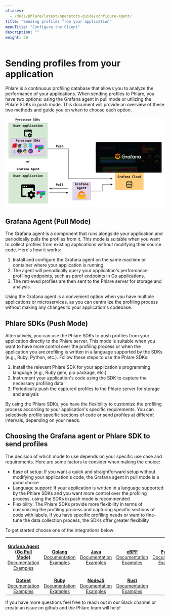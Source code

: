 ```yaml
---
aliases:
  - /docs/phlare/latest/operators-guide/configure-agent/
title: "Sending profiles from your application"
menuTitle: "Configure the Client"
description: ""
weight: 30
---
```


# Sending profiles from your application

Phlare is a continuous profiling database that allows you to analyze the performance of your applications. When sending profiles to Phlare, you have two options: using the Grafana agent in pull mode or utilizing the Phlare SDKs in push mode. This document will provide an overview of these two methods and guide you on when to choose each option.

![Phlare agent server diagram](agent-server-diagram.png)

## Grafana Agent (Pull Mode)

The Grafana agent is a component that runs alongside your application and periodically pulls the profiles from it. This mode is suitable when you want to collect profiles from existing applications without modifying their source code. Here's how it works:

1. Install and configure the Grafana agent on the same machine or container where your application is running.
2. The agent will periodically query your application's performance profiling endpoints, such as pprof endpoints in Go applications.
3. The retrieved profiles are then sent to the Phlare server for storage and analysis.

Using the Grafana agent is a convenient option when you have multiple applications or microservices, as you can centralize the profiling process without making any changes to your application's codebase.

## Phlare SDKs (Push Mode)

Alternatively, you can use the Phlare SDKs to push profiles from your application directly to the Phlare server. This mode is suitable when you want to have more control over the profiling process or when the application you are profiling is written in a language supported by the SDKs (e.g., Ruby, Python, etc.). Follow these steps to use the Phlare SDKs:

1. Install the relevant Phlare SDK for your application's programming language (e.g., Ruby gem, pip package, etc.)
2. Instrument your application's code using the SDK to capture the necessary profiling data
3. Periodically push the captured profiles to the Phlare server for storage and analysis

By using the Phlare SDKs, you have the flexibility to customize the profiling process according to your application's specific requirements. You can selectively profile specific sections of code or send profiles at different intervals, depending on your needs.

## Choosing the Grafana agent or Phlare SDK to send profiles

The decision of which mode to use depends on your specific use case and requirements. Here are some factors to consider when making the choice:

- Ease of setup: If you want a quick and straightforward setup without modifying your application's code, the Grafana agent in pull mode is a good choice
- Language support: If your application is written in a language supported by the Phlare SDKs and you want more control over the profiling process, using the SDKs in push mode is recommended
- Flexibility: The Phlare SDKs provide more flexibility in terms of customizing the profiling process and capturing specific sections of code with labels. If you have specific profiling needs or want to fine-tune the data collection process, the SDKs offer greater flexibility

To get started choose one of the integrations below:
<table>
   <tr>
      <td align="center"><a href="https://grafana.com/docs/phlare/latest/configure-client/grafana-agent/"><img src="https://github.com/grafana/phlare/assets/23323466/1d81f842-5fa0-415d-8d77-aff175a6266f" width="100px;" alt=""/><br />
        <b>Grafana Agent<br />(Go Pull Mode)</b></a><br />
          <a href="https://grafana.com/docs/phlare/latest/configure-client/grafana-agent/" title="Documentation">Documentation</a><br />
          <a href="https://github.com/grafana/pyroscope/tree/main/examples/php" title="examples">Examples</a>
      </td>
      <td align="center"><a href="https://grafana.com/docs/phlare/latest/configure-client/language-sdks/go_push/"><img src="https://user-images.githubusercontent.com/23323466/178160549-2d69a325-56ec-4e19-bca7-d460d400b163.png" width="100px;" alt=""/><br />
        <b>Golang</b></a><br />
          <a href="https://grafana.com/docs/phlare/latest/configure-client/language-sdks/go_push/" title="Documentation">Documentation</a><br />
          <a href="https://github.com/grafana/pyroscope/tree/main/examples/golang-push" title="golang-examples">Examples</a>
      </td>
      <td align="center"><a href="https://grafana.com/docs/phlare/latest/configure-client/language-sdks/java/"><img src="https://user-images.githubusercontent.com/23323466/178160550-2b5a623a-0f4c-4911-923f-2c825784d45d.png" width="100px;" alt=""/><br />
        <b>Java</b></a><br />
          <a href="https://grafana.com/docs/phlare/latest/configure-client/language-sdks/java/">Documentation</a><br />
          <a href="https://github.com/grafana/pyroscope/tree/main/examples/java-jfr/rideshare" title="java-examples">Examples</a>
      </td>
      <td align="center"><a href="https://grafana.com/docs/phlare/latest/configure-client/language-sdks/ebpf/"><img src="https://user-images.githubusercontent.com/23323466/178160548-e974c080-808d-4c5d-be9b-c983a319b037.png" width="100px;" alt=""/><br />
        <b>eBPF</b></a><br />
          <a href="https://grafana.com/docs/phlare/latest/configure-client/language-sdks/ebpf/" title="Documentation">Documentation</a><br />
          <a href="https://github.com/grafana/pyroscope/tree/main/examples/ebpf" title="examples">Examples</a>
      </td>
      <td align="center"><a href="https://grafana.com/docs/phlare/latest/configure-client/language-sdks/python/"><img src="https://user-images.githubusercontent.com/23323466/178160553-c78b8c15-99b4-43f3-a2a0-252b6c4862b1.png" width="100px;" alt=""/><br />
        <b>Python</b></a><br />
          <a href="https://grafana.com/docs/phlare/latest/configure-client/language-sdks/python/" title="Documentation">Documentation</a><br />
          <a href="https://github.com/grafana/pyroscope/tree/main/examples/python" title="python-examples">Examples</a>
      </td>
   </tr>
   <tr>
      <td align="center"><a href="https://grafana.com/docs/phlare/latest/configure-client/language-sdks/dotnet/"><img src="https://user-images.githubusercontent.com/23323466/178160544-d2e189c6-a521-482c-a7dc-5375c1985e24.png" width="100px;" alt=""/><br />
        <b>Dotnet</b></a><br />
          <a href="https://grafana.com/docs/phlare/latest/configure-client/language-sdks/dotnet/" title="Documentation">Documentation</a><br />
          <a href="https://github.com/grafana/pyroscope/tree/main/examples/dotnet" title="examples">Examples</a>
      </td>
      <td align="center"><a href="https://grafana.com/docs/phlare/latest/configure-client/language-sdks/ruby/"><img src="https://user-images.githubusercontent.com/23323466/178160554-b0be2bc5-8574-4881-ac4c-7977c0b2c195.png" width="100px;" alt=""/><br />
        <b>Ruby</b></a><br />
          <a href="https://grafana.com/docs/phlare/latest/configure-client/language-sdks/ruby/" title="Documentation">Documentation</a><br />
          <a href="https://github.com/grafana/pyroscope/tree/main/examples/ruby" title="ruby-examples">Examples</a>
      </td>
      <td align="center"><a href="https://grafana.com/docs/phlare/latest/configure-client/language-sdks/nodejs/"><img src="https://user-images.githubusercontent.com/23323466/178160551-a79ee6ff-a5d6-419e-89e6-39047cb08126.png" width="100px;" alt=""/><br />
        <b>NodeJS</b></a><br />
          <a href="https://grafana.com/docs/phlare/latest/configure-client/language-sdks/nodejs/" title="Documentation">Documentation</a><br />
          <a href="https://github.com/grafana/pyroscope/tree/main/examples/nodejs/express" title="examples">Examples</a>
      </td>
      <td align="center"><a href="https://grafana.com/docs/phlare/latest/configure-client/language-sdks/rust/"><img src="https://user-images.githubusercontent.com/23323466/178160555-fb6aeee7-5d31-4bcb-9e3e-41e9f2f7d5b4.png" width="100px;" alt=""/><br />
        <b>Rust</b></a><br />
          <a href="https://grafana.com/docs/phlare/latest/configure-client/language-sdks/rust/" title="Documentation">Documentation</a><br />
          <a href="https://github.com/grafana/pyroscope/tree/main/examples/rust/rideshare" title="examples">Examples</a>
      </td>
   </tr>
</table>


If you have more questions feel free to reach out in our Slack channel or create an issue on github and the Phlare team will help!

